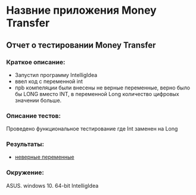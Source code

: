 # Назвние приложения Money Transfer

## Отчет о тестировании Money Transfer

### Краткое описание:
* Запустил программу IntelligIdea
* ввел код с переменной int 
* прb компеляции были внесены не верные переменные, верно было бы LONG вместо INT,  в переменной Long количество цифровых значении больше.

### Описание тестов:
Проведено функциональное тестирование где Int заменен на Long

### Результаты:
* [неверные переменные](https://github.com/rasul230885/java-3/issues/1#issue-787524329)

### Окружение:
ASUS. windows 10. 64-bit
IntelligIdea
